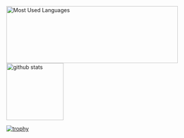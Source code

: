<p align="left">
  <img
    alt="Most Used Languages"
    height="150px"
    width="450px"
    src="https://github-readme-stats.vercel.app/api/top-langs/?username=5E4345E&layout=compact&count_private=true&show_icons=true"
  />
  <img
    alt="github stats"
    height="150px"
    src="https://github-readme-stats.vercel.app/api?username=5E4345E&count_private=true&show_icons=true&show_icons=true"
  />
</p>

[![trophy](https://github-profile-trophy.vercel.app/?username=5E4345E&row=1&column=8)](https://github.com/ryo-ma/github-profile-trophy)
